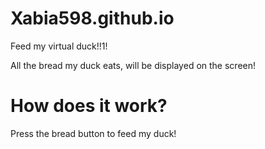 # Xabia598.github.io
Feed my virtual duck!!1!

All the bread my duck eats, will be displayed on the screen!

# How does it work?

Press the bread button to feed my duck!
